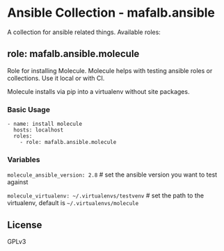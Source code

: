 # Ansible Collection - mafalb.ansible

A collection for ansible related things. Available roles:

## role: mafalb.ansible.molecule

Role for installing Molecule. Molecule helps with testing ansible roles or collections. Use it local or with CI.

Molecule installs via pip into a virtualenv without site packages.

### Basic Usage

```ansible
- name: install molecule
  hosts: localhost
  roles:
    - role: mafalb.ansible.molecule
```

### Variables

```molecule_ansible_version: 2.8``` # set the ansible version you want to test against

```molecule_virtualenv: ~/.virtualenvs/testvenv``` # set the path to the virtualenv, default is ```~/.virtualenvs/molecule```

## License

GPLv3


